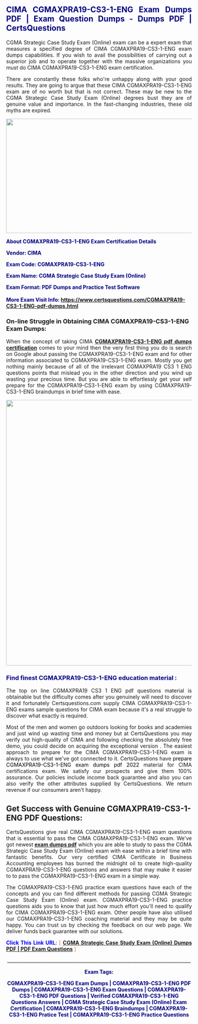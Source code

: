 <h2 style="text-align: justify;"><span style="color: #000080;">CIMA CGMAXPRA19-CS3-1-ENG Exam Dumps PDF | Exam Question Dumps - Dumps PDF | CertsQuestions</span></h2>
<p style="text-align: justify;">CGMA Strategic Case Study Exam (Online) exam can be a expert exam that measures a specified degree of CIMA  CGMAXPRA19-CS3-1-ENG exam dumps capabilities. If you wish to avail the possibilities of carrying out a superior job and to operate together with the massive organizations you must do CIMA CGMAXPRA19-CS3-1-ENG exam certification.</p>
<p style="text-align: justify;">There are constantly these folks who're unhappy along with your good results. They are going to argue that these CIMA  CGMAXPRA19-CS3-1-ENG exam are of no worth but that is not correct. These may be new to the CGMA Strategic Case Study Exam (Online) degrees bust they are of genuine value and importance. In the fast-changing industries, these old myths are expired.</p>
<p><img style="display: block; margin-left: auto; margin-right: auto;" src="https://i.imgur.com/eaP4ae9.png" width="840" height="310" /></p>
<p><span style="color: #000080;"><strong>About CGMAXPRA19-CS3-1-ENG Exam Certification Details</strong></span></p>
<p><span style="color: #000080;"><strong>Vendor: CIMA<br /></strong></span></p>
<p><span style="color: #000080;"><strong>Exam Code: CGMAXPRA19-CS3-1-ENG</strong></span></p>
<p><span style="color: #000080;"><strong>Exam Name: CGMA Strategic Case Study Exam (Online)</strong></span></p>
<p><span style="color: #000080;"><strong>Exam Format: PDF Dumps and Practice Test Software<br /><br />More Exam Visit Info: <span style="color: #ff6600;"><a href="https://www.certsquestions.com/CGMAXPRA19-CS3-1-ENG-pdf-dumps.html">https://www.certsquestions.com/CGMAXPRA19-CS3-1-ENG-pdf-dumps.html</a></span></strong></span></p>
<h3>On-line Struggle in Obtaining CIMA CGMAXPRA19-CS3-1-ENG Exam Dumps:</h3>
<p style="text-align: justify;">When the concept of taking CIMA <a href="https://www.certsquestions.com/CGMAXPRA19-CS3-1-ENG-pdf-dumps.html"><strong> CGMAXPRA19-CS3-1-ENG pdf dumps certification</strong></a> comes to your mind then the very first thing you do is search on Google about passing the CGMAXPRA19-CS3-1-ENG exam and for other information associated to CGMAXPRA19-CS3-1-ENG exam. Mostly you get nothing mainly because of all of the irrelevant CGMAXPRA19 CS3 1 ENG questions points that mislead you in the other direction and you wind up wasting your precious time. But you are able to effortlessly get your self prepare for the CGMAXPRA19-CS3-1-ENG exam by using CGMAXPRA19-CS3-1-ENG braindumps in brief time with ease.</p>
<p><a href="https://www.certsquestions.com/CGMAXPRA19-CS3-1-ENG-pdf-dumps.html"><img style="display: block; margin-left: auto; margin-right: auto;" src="https://i.imgur.com/pxhoKQ2.png" width="720" /></a></p>
<h3><span style="color: #000080;">Find finest  CGMAXPRA19-CS3-1-ENG education material :</span></h3>
<p style="text-align: justify;">The top on line CGMAXPRA19 CS3 1 ENG pdf questions material is obtainable but the difficulty comes after you genuinely will need to discover it and fortunately Certsquestions.com supply CIMA CGMAXPRA19-CS3-1-ENG exams sample questions for CIMA  exam because it's a real struggle to discover what exactly is required.</p>
<p style="text-align: justify;">Most of the men and women go outdoors looking for books and academies and just wind up wasting time and money but at CertsQuestions you may verify out high-quality of CIMA  and following checking the absolutely free demo, you could decide on acquiring the exceptional version . The easiest approach to prepare for the CIMA CGMAXPRA19-CS3-1-ENG exam is always to use what we've got connected to it. CertsQuestions have <span style="color: #000000;">prepare CGMAXPRA19-CS3-1-ENG exam dumps pdf 2022</span> material for CIMA certifications exam. We satisfy our prospects and give them 100% assurance. Our policies include income back guarantee and also you can also verify the other attributes supplied by CertsQuestions. We return revenue if our consumers aren't happy.</p>
<h2>Get Success with Genuine CGMAXPRA19-CS3-1-ENG PDF Questions:</h2>
<p style="text-align: justify;">CertsQuestions give real CIMA CGMAXPRA19-CS3-1-ENG exam questions that is essential to pass the CIMA  CGMAXPRA19-CS3-1-ENG exam. We've got newest<strong>&nbsp;<a href="https://www.certsquestions.com/">exam dumps pdf</a></strong>&nbsp;which you are able to study to pass the CGMA Strategic Case Study Exam (Online) exam with ease within a brief time with fantastic benefits. Our very certified CIMA Certificate in Business Accounting employees has burned the midnight oil to create high-quality CGMAXPRA19-CS3-1-ENG questions and answers that may make it easier to to pass the CGMAXPRA19-CS3-1-ENG exam in a simple way.</p>
<p style="text-align: justify;">The CGMAXPRA19-CS3-1-ENG practice exam questions have each of the concepts and you can find different methods for passing CGMA Strategic Case Study Exam (Online) exam. CGMAXPRA19-CS3-1-ENG practice questions aids you to know that just how much effort you'll need to qualify for CIMA  CGMAXPRA19-CS3-1-ENG exam. Other people have also utilised our CGMAXPRA19-CS3-1-ENG coaching material and they may be quite happy. You can trust us by checking the feedback on our web page. We deliver funds back guarantee with our solutions.</p>
<p style="text-align: justify;"><span style="color: #0000ff;"><strong>Click This Link URL</strong>:</span> <span style="color: #ff6600;">[ <strong><a href="https://www.certsquestions.com/cima-certificate-in-business-accounting-certification.html">CGMA Strategic Case Study Exam (Online) Dumps PDF | PDF Exam Questions</a></strong> ]</span></p>
<p style="text-align: center;">______________________________________________________________________________</p>
<p style="text-align: center;"><span style="color: #000080;"><strong>Exam Tags:</strong></span></p>
<p style="text-align: center;"><span style="color: #000080;"><strong>CGMAXPRA19-CS3-1-ENG Exam Dumps | CGMAXPRA19-CS3-1-ENG PDF Dumps | CGMAXPRA19-CS3-1-ENG Exam Questions | CGMAXPRA19-CS3-1-ENG PDF Questions | Verified CGMAXPRA19-CS3-1-ENG Questions Answers | CGMA Strategic Case Study Exam (Online) Exam Certification | CGMAXPRA19-CS3-1-ENG Braindumps | CGMAXPRA19-CS3-1-ENG Pratice Test | CGMAXPRA19-CS3-1-ENG Practice Questions</strong></span></p>
